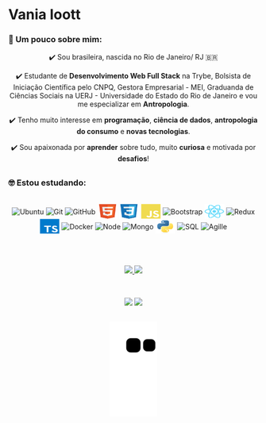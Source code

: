 <h1 id="início">Vania Ioott</h1>
<h3>👋 Um pouco sobre mim:</h3>
<p align="center">
  ✔️ Sou brasileira, nascida no Rio de Janeiro/ RJ 🇧🇷
</p>
<p align="center">✔️ Estudante de <strong>Desenvolvimento Web Full Stack</strong> na Trybe, Bolsista de Iniciação Científica pelo CNPQ, Gestora Empresarial - MEI, Graduanda de Ciências Sociais na UERJ - Universidade do Estado do Rio de Janeiro e vou me especializar em <strong>Antropologia</strong>. 
</p>
<p align="center">
  ✔️  Tenho muito interesse em <strong>programação</strong>, <strong>ciência de dados</strong>, <strong>antropologia do consumo</strong> e <strong>novas tecnologias</strong>. 
</p>
<p  align="center">
  ✔️  Sou apaixonada por <strong>aprender</strong> sobre tudo, muito <strong>curiosa</strong> e motivada por <strong>desafios</strong>! 
</p>

##
<h3>🤓 Estou estudando:</h3>
<div align="center">
  <div style="display: inline_block"><br> 
  <img align="center" alt="Ubuntu" height="30" width="40" src="https://cdn-icons-png.flaticon.com/512/518/518713.png">
  <img align="center" alt="Git" height="30" width="55" src="https://i1.wp.com/excelcult.com/wp-content/uploads/2019/10/2color-lightbg@2x.png?w=588&ssl=1">
  <img align="center" alt="GitHub" height="30" width="55" src="https://logos-world.net/wp-content/uploads/2020/11/GitHub-Logo-700x394.png">
  <img align="center" alt="HTML" height="30" width="40" src="https://raw.githubusercontent.com/devicons/devicon/master/icons/html5/html5-original.svg">
  <img align="center" alt="CSS" height="30" width="40" src="https://raw.githubusercontent.com/devicons/devicon/master/icons/css3/css3-original.svg">
  <img align="center" alt="Js" height="30" width="40" src="https://raw.githubusercontent.com/devicons/devicon/master/icons/javascript/javascript-plain.svg">
  <img align="center" alt="Bootstrap" height="30" width="30" src="https://avatars.githubusercontent.com/u/2918581?s=200&v=4">
  <img align="center" alt="React" height="30" width="40" src="https://raw.githubusercontent.com/devicons/devicon/master/icons/react/react-original.svg">
  <img align="center" alt="Redux" height="30" width="40" src="https://upload.wikimedia.org/wikipedia/commons/4/49/Redux.png">  
  <img align="center" alt="Ts" height="30" width="40" src="https://raw.githubusercontent.com/devicons/devicon/master/icons/typescript/typescript-plain.svg">
  <img align="center" alt="Docker" height="30" width="40" src="https://www.docker.com/sites/default/files/d8/2019-07/vertical-logo-monochromatic.png">
  <img align="center" alt="Node" height="30" width="40" src="https://cdn.icon-icons.com/icons2/2415/PNG/512/nodejs_original_wordmark_logo_icon_146412.png">
  <img align="center" alt="Mongo" height="30" width="40" src="https://cdn.icon-icons.com/icons2/2415/PNG/512/mongodb_plain_wordmark_logo_icon_146423.png">
  <img align="center" alt="Python" height="30" width="40" src="https://raw.githubusercontent.com/devicons/devicon/master/icons/python/python-original.svg">
  <img align="center" alt="SQL" height="30" width="25" src="https://icon-library.com/images/sql-icon/sql-icon-8.jpg">
  <img align="center" alt="Agille" height="30" width="40" src="https://i.pinimg.com/564x/18/eb/f4/18ebf41bbe0b8580cfed8e33141b13e2.jpg">
</div>
<br>
    
##
<br>
<div align="center">
  <a href="https://github.com/ioott">
  <img height="180em" src="https://github-readme-stats.vercel.app/api?username=ioott&show_icons=true&theme=chartreuse-dark&include_all_commits=true&count_private=true"/>
  <img height="180em" src="https://github-readme-stats.vercel.app/api/top-langs/?username=ioott&layout=compact&langs_count=7&theme=chartreuse-dark"/>
</div>
  
##
<br>
<div align="center">
  <a href = "mailto:vioott@gmail.com"><img src="https://img.shields.io/badge/-Gmail-%23333?style=for-the-badge&logo=gmail&logoColor=white" target="_blank"></a>
  <a href="https://www.linkedin.com/in/vania-ioott/" target="_blank"><img src="https://img.shields.io/badge/-LinkedIn-%230077B5?style=for-the-badge&logo=linkedin&logoColor=white" target="_blank"></a> 

  ##
  ![Snake animation](https://github.com/ioott/ioott/blob/output/github-contribution-grid-snake.svg)
 
</div>
